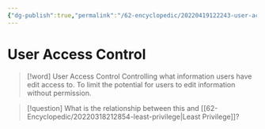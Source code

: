 ```yaml
---
{"dg-publish":true,"permalink":"/62-encyclopedic/20220419122243-user-access-control/","dgHomeLink":true,"dgPassFrontmatter":false}
---
```



# User Access Control

> [!word] User Access Control
> Controlling what information users have edit access to. To limit the potential for users to edit information without permission.

> [!question]
> What is the relationship between this and [[62-Encyclopedic/20220318212854-least-privilege|Least Privilege]]?
